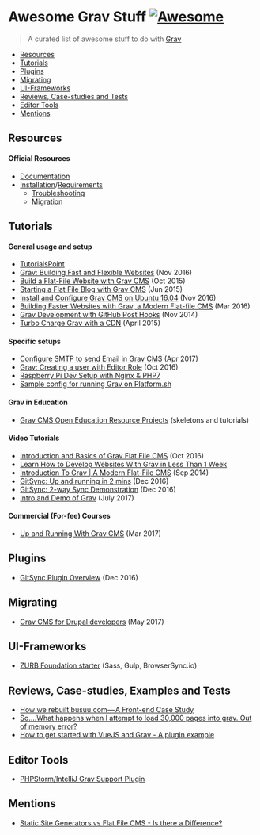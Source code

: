 # Awesome Grav Stuff [![Awesome](https://cdn.rawgit.com/sindresorhus/awesome/d7305f38d29fed78fa85652e3a63e154dd8e8829/media/badge.svg)](https://github.com/sindresorhus/awesome)


> A curated list of awesome stuff to do with [Grav](https://getgrav.org/)

- [Resources](#resources)
- [Tutorials](#tutorials)
- [Plugins](#plugins)
- [Migrating](#migrating)
- [UI-Frameworks](#ui-frameworks)
- [Reviews, Case-studies and Tests](#reviews-case-studies-and-tests)
- [Editor Tools](#editor-tools)
- [Mentions](#mentions)

## Resources

#### Official Resources

- [Documentation](https://learn.getgrav.org/)
- [Installation](https://learn.getgrav.org/basics/installation)/[Requirements](https://learn.getgrav.org/basics/requirements)
  - [Troubleshooting](https://learn.getgrav.org/troubleshooting)
  - [Migration](https://learn.getgrav.org/migration)

## Tutorials

#### General usage and setup

- [TutorialsPoint](https://www.tutorialspoint.com/grav/index.htm)
- [Grav: Building Fast and Flexible Websites](https://davidwalsh.name/grav-building-fast-flexible-websites) (Nov 2016)
- [Build a Flat-File Website with Grav CMS](https://webdesignledger.com/grav-cms/) (Oct 2015)
- [Starting a Flat File Blog with Grav CMS](https://www.html5andbeyond.com/starting-a-flat-file-blog-with-grav-cms/) (Jun 2015)
- [Install and Configure Grav CMS on Ubuntu 16.04](https://hostpresto.com/community/tutorials/install-and-configure-grav-cms-on-ubuntu-16-04/) (Nov 2016)
- [Building Faster Websites with Grav, a Modern Flat-file CMS](https://www.sitepoint.com/building-faster-websites-with-grav-a-modern-flat-file-cms/) (Mar 2016)
- [Grav Development with GitHub Post Hooks](https://getgrav.org/blog/developing-with-github-part-1) (Nov 2014)
- [Turbo Charge Grav with a CDN](https://getgrav.org/blog/turbo-charge-grav-with-a-cdn) (April 2015)

#### Specific setups

- [Configure SMTP to send Email in Grav CMS](http://www.peaceofmindwebsite.com/tutorials/configure-smtp-to-send-email-in-grav-cms) (Apr 2017)
- [Grav: Creating a user with Editor Role](http://blog.netgloo.com/2016/10/04/grav-creating-user-with-editor-role/) (Oct 2016)
- [Raspberry Pi Dev Setup with Nginx & PHP7](https://getgrav.org/blog/raspberrypi-nginx-php7-dev)
- [Sample config for running Grav on Platform.sh](https://gist.github.com/mikecrittenden/f52351e3623dc3433af901946e29f2e9)

#### Grav in Education

- [Grav CMS Open Education Resource Projects](http://learn.hibbittsdesign.org/) (skeletons and tutorials)

#### Video Tutorials

- [Introduction and Basics of Grav Flat File CMS](https://www.youtube.com/watch?v=USoq8MOOKhI) (Oct 2016)
- [Learn How to Develop Websites With Grav in Less Than 1 Week](http://grav-tuts.teachable.com/)
- [Introduction To Grav | A Modern Flat-File CMS](https://www.youtube.com/watch?v=L2gyq5GvDLE) (Sep 2014)
- [GitSync: Up and running in 2 mins](https://www.youtube.com/watch?v=avcGP0FAzB8) (Dec 2016)
- [GitSync: 2-way Sync Demonstration](https://www.youtube.com/watch?v=3fy78afacyw) (Dec 2016)
- [Intro and Demo of Grav](https://www.youtube.com/watch?v=Mg7ZIK6Xmos) (July 2017)

#### Commercial (For-fee) Courses
- [Up and Running With Grav CMS](https://webdesign.tutsplus.com/courses/up-and-running-with-grav-cms?ec_promo=teaser_post_long) (Mar 2017)

## Plugins

- [GitSync Plugin Overview](https://getgrav.org/blog/git-sync-plugin) (Dec 2016)

## Migrating

- [Grav CMS for Drupal developers](http://mikecr.it/ramblings/grav-cms-for-drupal-developers) (May 2017)

## UI-Frameworks

- [ZURB Foundation starter](https://github.com/core77/grav-theme-foundation) (Sass, Gulp, BrowserSync.io)

## Reviews, Case-studies, Examples and Tests

- [How we rebuilt busuu.com — A Front-end Case Study](https://tech.busuu.com/how-we-rebuilt-busuu-com-a-front-end-case-study-a9c88e30020a)
- [So....What happens when I attempt to load 30,000 pages into grav. Out of memory error?](https://github.com/getgrav/grav/issues/1099)
- [How to get started with VueJS and Grav - A plugin example](https://github.com/ash0080/grav-plugin-vue-example)

## Editor Tools
 
- [PHPStorm/IntelliJ Grav Support Plugin](https://github.com/PioBeat/GravSupport)

## Mentions

- [Static Site Generators vs Flat File CMS - Is there a Difference?](https://www.cmscritic.com/static-site-generators-vs-flat-file-cms-is-there-a-difference/)
